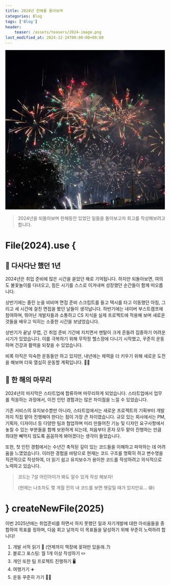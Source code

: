 ```yaml
---
title: 2024년 한해를 돌아보며 
categories: Blog
tags: ['Blog']
header:
    teaser: /assets/teasers/2024-image.png
last_modified_at: 2024-12-24T00:00:00+09:00
---
```


<img src = "/assets/resources/fireworks-festival.png" class="align-center">

> 2024년을 되돌아보며 한해동안 있었던 일들을 돌아보고자 회고를 작성해보려고 합니다.

# File(2024).use {

## 📌 다사다난 했던 1년
2024년은 취업 준비에 많은 시간을 쏟았던 해로 기억됩니다. 하지만 되돌아보면, 여의도 불꽃놀이를 다녀오고, 힘든 시기를 스스로 이겨내며 성장했던 순간들이 함께 떠오릅니다.

상반기에는 졸린 눈을 비비며 면접 준비 스크립트를 들고 택시를 타고 이동했던 아침, 그리고 세 시간에 걸친 면접을 봤던 날들이 생각납니다. 하반기에는 네이버 부스트캠프에 참여하며, 뛰어난 개발자들과 소통하고 CS 지식을 실제 프로젝트에 적용해 보며 새로운 것들을 배우고 익히는 소중한 시간을 보냈었습니다.

상반기가 끝날 무렵, 긴 취업 준비 기간에 지치면서 멘탈이 크게 흔들려 집중하기 어려운 시기가 있었습니다. 이를 극복하기 위해 무작정 헬스장에 다니기 시작했고, 꾸준히 운동하며 건강과 활력을 되찾을 수 있었습니다.

비록 아직은 익숙한 운동들만 하고 있지만, 내년에는 체력을 더 키우기 위해 새로운 도전을 해보며 더욱 열심히 운동할 계획입니다. 💪🏼

## 📌 한 해의 마무리

2024년의 마지막은 스타트업에 합류하며 마무리하게 되었습니다. 스타트업에서 업무를 적응하는 과정에서, 이전 인턴 경험과는 많은 차이점을 느낄 수 있었습니다. 

기존 서비스의 유지보수뿐만 아니라, 스타트업에서는 새로운 프로젝트의 기획부터 개발까지 직접 맡아 진행해야 한다는 점이 가장 큰 차이였습니다. 규모 있는 회사에서는 PM, 기획자, 디자이너 등 다양한 팀과 협업하며 미리 만들어진 기능 및 디자인 요구사항에서 놓칠 수 있는 부분들을 함께 보완하게 되는데, 처음부터 혼자 모두 맡아 진행하는 만큼 최대한 빼먹지 않도록 꼼꼼하게 봐야겠다는 생각이 들었습니다.

또한, 첫 인턴 경험에서는 수년간 축적된 깊이 있는 코드들을 이해하고 파악하는 데 어려움을 느꼈었습니다. 이러한 경험을 바탕으로 현재는 코드 구조를 명확히 하고 변수명을 직관적으로 작성하여, 더 읽기 쉽고 유지보수가 용이한 코드를 작성하려고 의식적으로 노력하고 있습니다.

> 코드는 7살 어린아이가 봐도 알수 있게 작성 해보자!
>
> (현재는 나조차도 몇 개월 전의 내 코드를 보면 헷갈릴 때가 있지만요... 😅)

# } createNewFile(2025)
이번 2025년에는 취업준비를 하면서 하지 못했던 일과 자기개발에 대한 아쉬움들을 종합하여 목표를 정하며, 다음 회고 날까지 이 목표들을 달성하기 위해 꾸준히 노력하려 합니다!
1. 개발 서적 읽기 📖 (언제까지 책장에 꽂혀만 있을래..?)
2. 블로그 포스팅: 월 1개 이상 작성하기 ✏️
3. 개인 또한 팀 프로젝트 진행하기 🖥️
4. 여행가기 ✈️ 
5. 운동 꾸준히 가기 💪🏼
